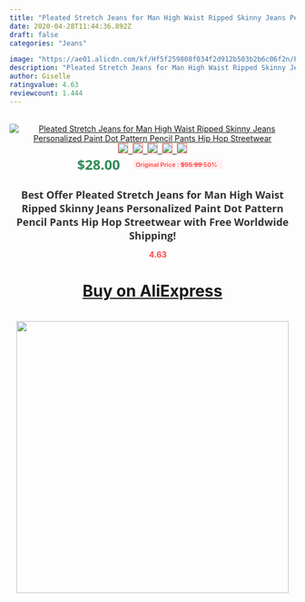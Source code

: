 ```yaml
---
title: "Pleated Stretch Jeans for Man High Waist Ripped Skinny Jeans Personalized Paint Dot Pattern Pencil Pants Hip Hop Streetwear"
date: 2020-04-28T11:44:36.892Z
draft: false
categories: "Jeans"

image: "https://ae01.alicdn.com/kf/Hf5f259808f034f2d912b503b2b6c06f2n/Pleated-Stretch-Jeans-for-Man-High-Waist-Ripped-Skinny-Jeans-Personalized-Paint-Dot-Pattern-Pencil-Pants.jpg"
description: "Pleated Stretch Jeans for Man High Waist Ripped Skinny Jeans Personalized Paint Dot Pattern Pencil Pants Hip Hop Streetwear"
author: Giselle
ratingvalue: 4.63
reviewcount: 1.444
---
```

<br>
<div style="text-align: center;">
<a href="https://s.click.aliexpress.com/e/_AWzR2H" target="_blank" rel="nofollow noopener noreferrer"><img alt="Pleated Stretch Jeans for Man High Waist Ripped Skinny Jeans Personalized Paint Dot Pattern Pencil Pants Hip Hop Streetwear" class="magnifier-image" src="https://ae01.alicdn.com/kf/Hf5f259808f034f2d912b503b2b6c06f2n/Pleated-Stretch-Jeans-for-Man-High-Waist-Ripped-Skinny-Jeans-Personalized-Paint-Dot-Pattern-Pencil-Pants.jpg_640x640.jpg">
<br>
<img style="border:1px solid salmon" src="https://ae01.alicdn.com/kf/Hf5f259808f034f2d912b503b2b6c06f2n/Pleated-Stretch-Jeans-for-Man-High-Waist-Ripped-Skinny-Jeans-Personalized-Paint-Dot-Pattern-Pencil-Pants.jpg_120x120.jpg">&nbsp;&nbsp;<img style="border:1px solid salmon" src="https://ae01.alicdn.com/kf/H0692db38c12f4c50939402db5cbb4b46k/Pleated-Stretch-Jeans-for-Man-High-Waist-Ripped-Skinny-Jeans-Personalized-Paint-Dot-Pattern-Pencil-Pants.jpg_120x120.jpg">&nbsp;&nbsp;<img style="border:1px solid salmon" src="https://ae01.alicdn.com/kf/H771b62b852da489f988874fa7c3a3a35S/Pleated-Stretch-Jeans-for-Man-High-Waist-Ripped-Skinny-Jeans-Personalized-Paint-Dot-Pattern-Pencil-Pants.jpg_120x120.jpg">&nbsp;&nbsp;<img style="border:1px solid salmon" src="https://ae01.alicdn.com/kf/H95b912a921034c95a2133aa15834e54cZ/Pleated-Stretch-Jeans-for-Man-High-Waist-Ripped-Skinny-Jeans-Personalized-Paint-Dot-Pattern-Pencil-Pants.jpg_120x120.jpg">&nbsp;&nbsp;<img style="border:1px solid salmon" src="https://ae01.alicdn.com/kf/H034a355b697f46e68b86f0fba6e1c6bcD/Pleated-Stretch-Jeans-for-Man-High-Waist-Ripped-Skinny-Jeans-Personalized-Paint-Dot-Pattern-Pencil-Pants.jpg_120x120.jpg"></a></div><br0>
<div style="text-align: center;"><span style="background-color: white; border: 0px; box-sizing: border-box; color: seagreen; display: inline-block; font-family: &quot;open sans&quot; , &quot;arial&quot; , &quot;helvetica&quot; , sans-serif , &quot;heiti&quot;; font-size: 24px; font-stretch: inherit; font-weight: 700; line-height: inherit; margin: 0px 10px 0px 0px; padding: 0px; vertical-align: middle;">$28.00 </span>
<span style="background: rgb(255 , 241 , 241); border-radius: 3px; border: 0px; box-sizing: border-box; color: #ff4747; display: inline-block; font-family: inherit; font-size: 12px; font-stretch: inherit; font-style: inherit; font-variant: inherit; font-weight: 600; line-height: inherit; margin: 0px; padding: 2px 5px; transform: scale(0.9); vertical-align: middle;">Original Price : <b style="text-decoration: line-through;">$55.99 </b> 50%&nbsp;&nbsp;</span></div>
<h1 style="color: #333333; display: inline-block; font-family: &quot;open sans&quot; , &quot;arial&quot; , &quot;helvetica&quot; , sans-serif , &quot;heiti&quot;; font-size: 18px; font-stretch: inherit; font-weight: 700; text-align: center;">Best Offer Pleated Stretch Jeans for Man High Waist Ripped Skinny Jeans Personalized Paint Dot Pattern Pencil Pants Hip Hop Streetwear with Free Worldwide Shipping!</h1>
<div style="color: #ff4747; text-align: center;">
<img src="https://4.bp.blogspot.com/-M0ZcTcb-5uY/XleCXlxnR4I/AAAAAAAAAEc/OrjgMkXV1oMQFaCRZj5HQwOCBcu3w1FegCPcBGAYYCw/s1600/star.png" style="height: 15px;">&nbsp;<b>4.63</b></div>
<div class="button_cont" align="center"><a class="buynow_a" href="https://s.click.aliexpress.com/e/_AWzR2H" target="_blank" rel="nofollow noopener noreferrer"><H1>Buy on AliExpress</H1></a></div><br>
<div class="separator" style="clear: both; text-align: center;">
<img src="https://lh3.googleusercontent.com/-pTy5HemUv9M/XlePHvY0dAI/AAAAAAAAAE4/0nX5iRUoIWY8eMW9Dpxeirr157OZliDIgCLcBGAsYHQ/s1600/badge.gif" width="480">
</div>
